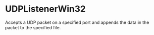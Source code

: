 # UDPListenerWin32
Accepts a UDP packet on a specified port and appends the data in the packet to the specified file.
